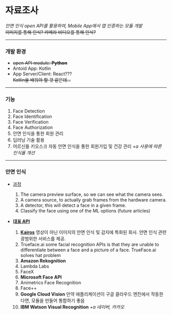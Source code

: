 # 자료조사
*안면 인식 open API를 활용하여, Mobile App에서 앱 인증하는 모듈 개발*<br>
~~이미지를 통해 인식? 카메라 비디오를 통해 인식?~~

---

### 개발 환경
  - ~~open API module: **Python**~~
  - Antoid App: Kotlin
  - App Server/Client: React???<br>
~~Kotlin을 배워야 할 것 같은데...~~

---

### 기능
  1. Face Detection
  2. Face Identification
  3. Face Verification
  4. Face Authorization
  5. 안면 인식을 통한 회원 관리
  6. 딥러닝 기술 활용
  7. 어르신들 키오스크 자동 안면 인식을 통한 회원가입 및 건강 관리 
  *+a 사용에 따른 인식율 개선*

---

### 안면 인식
- [과정](https://medium.com/devnibbles/facial-recognition-with-android-1-4-5e043c264edc)
  1. The camera preview surface, so we can see what the camera sees.
  2. A camera source, to actually grab frames from the hardware camera.
  3. A detector, this will detect a face in a given frame.
  4. Classify the face using one of the ML options (future articles)
 
  
- **[대표 API](https://blog.rapidapi.com/top-facial-recognition-apis/)**
  1. **[Kairos](https://www.kairos.com/)**
    영상이 아닌 이미지의 안면 인식 및 감지에 특화된 회사. 안면 인식 관련 광범위한 서비스를 제공.
  2. Trueface.ai
    some facial recognition APIs is that they are unable to differentiate between a face and a picture of a face. TrueFace.ai solves hat problem
  3. **Amazon Rekognition**
  4. Lambda Labs
  5. FaceX
  6. **Microsoft Face API**
  7. Animetrics Face Recognition
  8. Face++
  9. **Google Cloud Vision**
    만약 애플리케이션이 구글 클라우드 엔진에서 작동한다면, 모듈을 만들어 통합하기 좋음
  10. **IBM Watson Visual Recognition**
  *+a 네이버, 카카오* 


